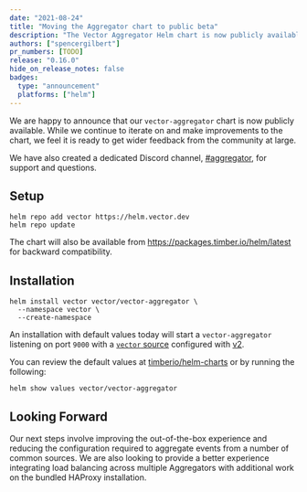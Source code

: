 ```yaml
---
date: "2021-08-24"
title: "Moving the Aggregator chart to public beta"
description: "The Vector Aggregator Helm chart is now publicly available"
authors: ["spencergilbert"]
pr_numbers: [TODO]
release: "0.16.0"
hide_on_release_notes: false
badges:
  type: "announcement"
  platforms: ["helm"]
---
```


We are happy to announce that our `vector-aggregator` chart is now publicly available. While
we continue to iterate on and make improvements to the chart, we feel it is ready to get
wider feedback from the community at large.

We have also created a dedicated Discord channel, [#aggregator][discord], for support and questions.

## Setup

```shell
helm repo add vector https://helm.vector.dev
helm repo update
```

The chart will also be available from https://packages.timber.io/helm/latest
for backward compatibility.

## Installation

```shell
helm install vector vector/vector-aggregator \
  --namespace vector \
  --create-namespace
```

An installation with default values today will start a `vector-aggregator` listening on
port `9000` with a [`vector` source][sources.vector] configured with [v2][highlight.v2].

You can review the default values at [timberio/helm-charts][default] or by running the following:

```shell
helm show values vector/vector-aggregator
```

## Looking Forward

Our next steps involve improving the out-of-the-box experience and reducing the configuration
required to aggregate events from a number of common sources. We are also looking to provide
a better experience integrating load balancing across multiple Aggregators with additional work
on the bundled HAProxy installation.

[discord]: https://discord.gg/Ywcq9cWEPE
[sources.vector]: /docs/reference/configuration/sources/vector/
[highlight.v2]: /highlights/2021-07-21-0-16-upgrade-guide/#vector_source_sink
[default]: https://github.com/timberio/helm-charts/blob/master/charts/vector-aggregator/values.yaml
